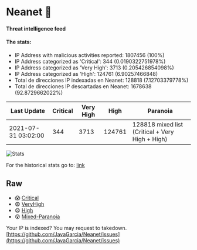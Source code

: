 # Neanet :hocho:
#### Threat intelligence feed
#### The stats:

- IP Address with malicious activities reported: 1807456 (100%)
- IP Address categorized as 'Critical':  344 (0.0190322751978%)
- IP Address categorized as 'Very High':  3713 (0.205426854098%)
- IP Address categorized as 'High':  124761 (6.90257466848)
- Total de direcciones IP indexadas en Neanet:  128818 (7.12703379778%)
- Total de direcciones IP descartadas en Neanet:  1678638 (92.8729662022%)

| Last Update | Critical | Very High | High | Paranoia |
| --- | --- | --- | --- | --- |
| 2021-07-31 03:02:00 | 344 | 3713 | 124761 | 128818 mixed list (Critical + Very High + High)|

![Stats](https://docs.google.com/spreadsheets/d/e/2PACX-1vSnaNMIXVabIpDJjufMlzH7poXnshF3mgd8Is1g9ytUEzVsP5my4Trn8f-xkoLLQ38xpL3HtmUexLo6/pubchart?oid=501124687&format=image)

For the historical stats go to: [link](/stats.csv)
## Raw
- :scream: [Critical](https://raw.githubusercontent.com/JavaGarcia/Neanet/master/blacklists/neanet_critical.txt)
- :fearful: [VeryHigh](https://raw.githubusercontent.com/JavaGarcia/Neanet/master/blacklists/neanet_veryHigh.txtt)
- :frowning: [High](https://raw.githubusercontent.com/JavaGarcia/Neanet/master/blacklists/neanet_high.txt)
- :dizzy_face: [Mixed-Paranoia](https://raw.githubusercontent.com/JavaGarcia/Neanet/master/blacklists/neanet_all.txt)


Your IP is indexed? You may request to takedown. [https://github.com/JavaGarcia/Neanet/issues](https://github.com/JavaGarcia/Neanet/issues)



































































































































































































































































































































































































































































































































































































































































































































































































































































































































































































































































































































































































































































































































































































































































































































































































































































































































































































































































































































































































































































































































































































































































































































































































































































































































































































































































































































































































































































































































































































































































































































































































































































































































































































































































































































































































































































































































































































































































































































































































































































































































































































































































































































































































































































































































































































































































































































































































































































































































































































































































































































































































































































































































































































































































































































































































































































































































































































































































































































































































































































































































































































































































































































































































































































































































































































































































































































































































































































































































































































































































































































































































































































































































































































































































































































































































































































































































































































































































































































































































































































































